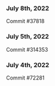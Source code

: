 ### July 8th, 2022

Commit #37818

### July 5th, 2022

Commit #314353


### July 4th, 2022

Commit #72281
